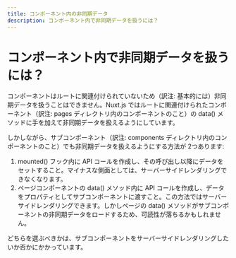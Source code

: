 ```yaml
---
title: コンポーネント内の非同期データ
description: コンポーネント内で非同期データを扱うには？
---
```


<!-- title: Async data in components -->
<!-- description: Async data in components? -->

<!-- # Async data in components? -->

# コンポーネント内で非同期データを扱うには？

<!-- It is not possible because it's not linked to a route, Nuxt.js surcharges the component data() associated to a route to allow async data. -->

コンポーネントはルートに関連付けられていないため（訳注: 基本的には）非同期データを扱うことはできません。Nuxt.js ではルートに関連付けられたコンポーネント（訳注: pages ディレクトリ内のコンポーネントのこと）の data() メソッドに手を加えて非同期データを扱えるようにしています。

<!-- For sub components, there are 2 ways of achieving it: -->

しかしながら、サブコンポーネント（訳注: components ディレクトリ内のコンポーネントのこと）でも非同期データを扱えるようにする方法が 2つあります:

<!-- 1. Making the API call in the mounted() hook and setting the data afterwards, downside: no server rendering -->
<!-- 2. Making the API call in the data() of the page component and giving the data as a prop to the subComponent: server rendering OK. But the data() of the page might be less readable because it's loading the async data of the sub components -->

1. mounted() フック内に API コールを作成し、その呼び出し以降にデータをセットすること。マイナスな側面としては、サーバーサイドレンダリングできなくなります。
2. ページコンポーネントの data() メソッド内に API コールを作成し、データをプロパティとしてサブコンポーネントに渡すこと。この方法ではサーバーサイドレンダリングできます。しかしページの data() メソッドがサブコンポーネントの非同期データをロードするため、可読性が落ちるかもしれません。

<!-- It all depends if you want the sub components to be server-rendered or not. -->

どちらを選ぶべきかは、サブコンポーネントをサーバーサイドレンダリングしたいか否かにかかっています。
